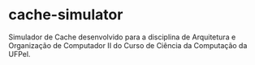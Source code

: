 # cache-simulator
Simulador de Cache desenvolvido para a disciplina de Arquitetura e Organização de Computador II do Curso de Ciência da Computação da UFPel.
